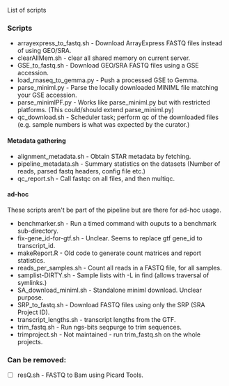 List of scripts 

### Scripts

* arrayexpress_to_fastq.sh - Download ArrayExpress FASTQ files instead of using GEO/SRA.
* clearAllMem.sh - clear all shared memory on current server.
* GSE_to_fastq.sh - Download GEO/SRA FASTQ files using a GSE accession.
* load_rnaseq_to_gemma.py - Push a processed GSE to Gemma.
* parse_miniml.py - Parse the locally downloaded MINIML file matching your GSE accession.
* parse_minimlPF.py - Works like parse_miniml.py but with restricted platforms. (This could/should extend parse_miniml.py)
* qc_download.sh - Scheduler task; perform qc of the downloaded files (e.g. sample numbers is what was expected by the curator.)

#### Metadata gathering
* alignment_metadata.sh - Obtain STAR metadata by fetching.
* pipeline_metadata.sh - Summary statistics on the datasets (Number of reads, parsed fastq headers, config file etc.)
* qc_report.sh - Call fastqc on all files, and then multiqc.


#### ad-hoc
These scripts aren't be part of the pipeline but are there for ad-hoc usage.
* benchmarker.sh - Run a timed command with ouputs to a benchmark sub-directory.
* fix-gene_id-for-gtf.sh - Unclear. Seems to replace gtf gene_id to transcript_id.
* makeReport.R - Old code to generate count matrices and report statistics.
* reads_per_samples.sh - Count all reads in a FASTQ file, for all samples.
* samplist-DIRTY.sh - Sample lists with -L in find (allows traversal of symlinks.)
* SA_download_miniml.sh - Standalone miniml download. Unclear purpose.
* SRP_to_fastq.sh - Download FASTQ files using only the SRP (SRA Project ID).
* transcript_lengths.sh - transcript lengths from the GTF.
* trim_fastq.sh - Run ngs-bits seqpurge to trim sequences.
* trimproject.sh - Not maintained - run trim_fastq.sh on the whole projects.

### Can be removed:
- [ ] resQ.sh - FASTQ to Bam using Picard Tools.
